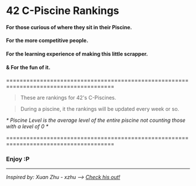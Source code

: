 # 42 C-Piscine Rankings


#### For those curious of where they sit in their Piscine.
#### For the more competitive people.
#### For the learning experience of making this little scrapper.
#### & For the fun of it.

======================================================================================

> These are rankings for 42's C-Piscines.

> During a piscine, it the rankings will be updated every week or so.

> 

_\* Piscine Level is the average level of the entire piscine not counting those with a level of 0 \*_

======================================================================================

### Enjoy :P


-----
_Inspired by: Xuan Zhu - xzhu  ——>  [Check his out!](https://github.com/xlz447/42-Piscine-C-ranking)_
